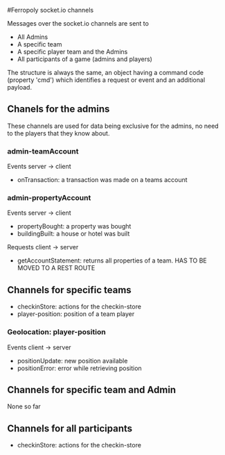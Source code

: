 #Ferropoly socket.io channels

Messages over the socket.io channels are sent to

* All Admins
* A specific team
* A specific player team and the Admins
* All participants of a game (admins and players)

The structure is always the same, an object having a command code (property 'cmd') which identifies a request or event and an 
additional payload.

## Chanels for the admins

These channels are used for data being exclusive for the admins, no need to the players that they know about.

### admin-teamAccount

Events server -> client

* onTransaction: a transaction was made on a teams account


### admin-propertyAccount

Events server -> client

* propertyBought: a property was bought
* buildingBuilt: a house or hotel was built

Requests client -> server

* getAccountStatement: returns all properties of a team. HAS TO BE MOVED TO A REST ROUTE


## Channels for specific teams

* checkinStore: actions for the checkin-store
* player-position: position of a team player

### Geolocation: player-position

Events client -> server

* positionUpdate: new position available
* positionError: error while retrieving position


## Channels for specific team and Admin

None so far

## Channels for all participants

* checkinStore: actions for the checkin-store
